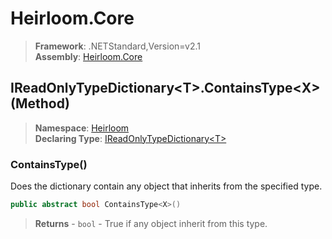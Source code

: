 # Heirloom.Core

> **Framework**: .NETStandard,Version=v2.1  
> **Assembly**: [Heirloom.Core][0]

## IReadOnlyTypeDictionary\<T>.ContainsType\<X> (Method)

> **Namespace**: [Heirloom][0]  
> **Declaring Type**: [IReadOnlyTypeDictionary\<T>][1]

### ContainsType<X>()

Does the dictionary contain any object that inherits from the specified type.

```cs
public abstract bool ContainsType<X>()
```

> **Returns** - `bool` - True if any object inherit from this type.

[0]: ../../../Heirloom.Core.md
[1]: ../IReadOnlyTypeDictionary[T].md
